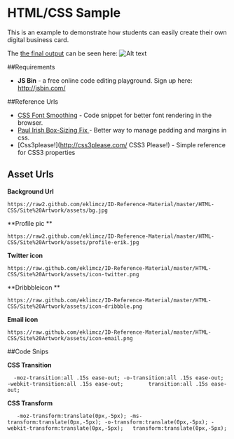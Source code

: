 HTML/CSS Sample
=========

This is an example to demonstrate how students can easily create their own digital business card.

The [the final output](http://jsbin.com/wowitore/6/edit?output "the final output") can be seen here:
![Alt text](https://raw2.github.com/eklimcz/ID-Reference-Material/master/HTML-CSS/Site%20Artwork/preview.png)

##Requirements
* **JS Bin** - a free online code editing playground. Sign up here: http://jsbin.com/

##Reference Urls
* [CSS Font Smoothing](https://gist.github.com/eklimcz/9046333 "CSS Font Smoothing") - Code snippet for better font rendering in the browser.
* [Paul Irish Box-Sizing Fix ](http://www.paulirish.com/2012/box-sizing-border-box-ftw/ "Paul Irish Box-Sizing Fix") - Better way to manage padding and margins in css. 
* [Css3please!](http://css3please.com/ CSS3 Please!) - Simple reference for CSS3 properties 

## Asset Urls
**Background Url**

`https://raw2.github.com/eklimcz/ID-Reference-Material/master/HTML-CSS/Site%20Artwork/assets/bg.jpg`

**Profile pic **

`https://raw2.github.com/eklimcz/ID-Reference-Material/master/HTML-CSS/Site%20Artwork/assets/profile-erik.jpg`

**Twitter icon** 

`https://raw.github.com/eklimcz/ID-Reference-Material/master/HTML-CSS/Site%20Artwork/assets/icon-twitter.png`

**Dribbbleicon ** 

`https://raw.github.com/eklimcz/ID-Reference-Material/master/HTML-CSS/Site%20Artwork/assets/icon-dribbble.png`

**Email icon** 

`https://raw.github.com/eklimcz/ID-Reference-Material/master/HTML-CSS/Site%20Artwork/assets/icon-email.png`

##Code Snips

**CSS Transition**

`   -moz-transition:all .15s ease-out;
    -o-transition:all .15s ease-out;    
	-webkit-transition:all .15s ease-out;	    
	transition:all .15s ease-out; `
    
**CSS Transform**

`    -moz-transform:translate(0px,-5px);
    -ms-transform:translate(0px,-5px);
	-o-transform:translate(0px,-5px);
	-webkit-transform:translate(0px,-5px);	
	transform:translate(0px,-5px);
`